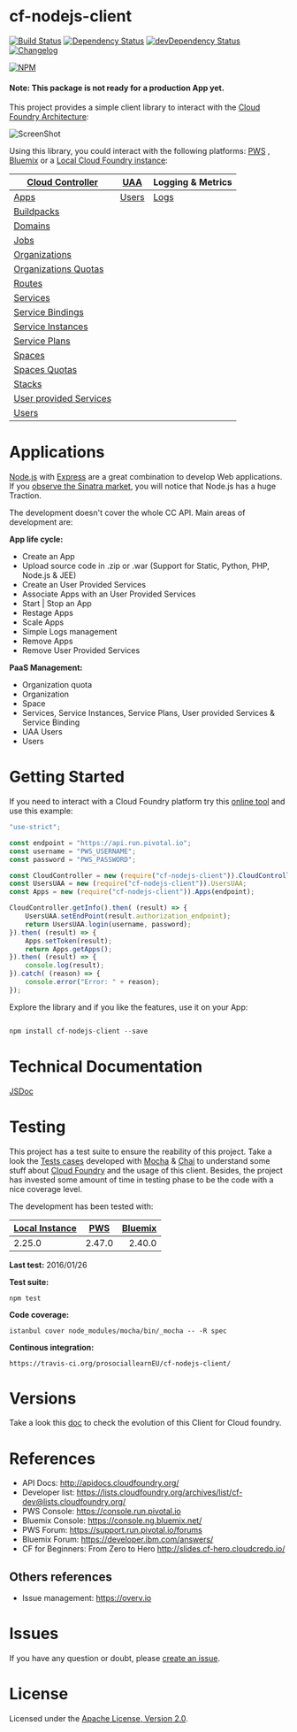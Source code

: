 # cf-nodejs-client 

[![Build Status](https://travis-ci.org/prosociallearnEU/cf-nodejs-client.svg)](https://travis-ci.org/prosociallearnEU/cf-nodejs-client) 
[![Dependency Status](https://david-dm.org/prosociallearnEU/cf-nodejs-client.svg)](https://david-dm.org/prosociallearnEU/cf-nodejs-client) 
[![devDependency Status](https://david-dm.org/prosociallearnEU/cf-nodejs-client/dev-status.svg)](https://david-dm.org/prosociallearnEU/cf-nodejs-client#info=devDependencies)
[![Changelog](https://img.shields.io/badge/see-CHANGELOG-red.svg?style=flat-square)](https://github.com/prosociallearnEU/cf-nodejs-client/blob/master/CHANGELOG.md)

[![NPM](https://nodei.co/npm/cf-nodejs-client.png?stars=true)](https://nodei.co/npm/cf-nodejs-client/)

#### Note: This package is not ready for a production App yet.

This project provides a simple client library to interact with the [Cloud Foundry Architecture](https://docs.pivotal.io/pivotalcf/concepts/architecture/):

![ScreenShot](https://raw.githubusercontent.com/prosociallearnEU/cf-nodejs-client/master/docs/cf_architecture_block.png)

Using this library, you could interact with the following platforms: [PWS](https://console.run.pivotal.io)
, [Bluemix](https://console.ng.bluemix.net/) or a [Local Cloud Foundry instance](https://github.com/yudai/cf_nise_installer):

| **[Cloud Controller](http://apidocs.cloudfoundry.org/)**  	| **[UAA](https://github.com/cloudfoundry/uaa)**   	| **Logging & Metrics** 	|
|------------------------ |-----------------------	|------------------------	|
| [Apps](https://prosociallearneu.github.io/cf-nodejs-client/docs/v0.12.0/Apps.html)                    | [Users](https://prosociallearneu.github.io/cf-nodejs-client/docs/v0.12.0/UsersUAA.html)             	    | [Logs](https://prosociallearneu.github.io/cf-nodejs-client/docs/v0.12.0/Logs.html)                   	|
| [Buildpacks](https://prosociallearneu.github.io/cf-nodejs-client/docs/v0.12.0/BuildPacks.html)              |                    	    |                       	|
| [Domains](https://prosociallearneu.github.io/cf-nodejs-client/docs/v0.12.0/Domains.html)                 |                    	    |                       	|
| [Jobs](https://prosociallearneu.github.io/cf-nodejs-client/docs/v0.12.0/Jobs.html)                    |                    	    |                       	|
| [Organizations](https://prosociallearneu.github.io/cf-nodejs-client/docs/v0.12.0/Organizations.html)           |                    	    |                       	|
| [Organizations Quotas](https://prosociallearneu.github.io/cf-nodejs-client/docs/v0.12.0/OrganizationsQuota.html)     |                    	    |                       	|
| [Routes](https://prosociallearneu.github.io/cf-nodejs-client/docs/v0.12.0/Routes.html)                  |                    	    |                       	|
| [Services](https://prosociallearneu.github.io/cf-nodejs-client/docs/v0.12.0/Services.html) | | |            
| [Service Bindings](https://prosociallearneu.github.io/cf-nodejs-client/docs/v0.12.0/ServiceBindings.html)        |                    	    |                       	|
| [Service Instances](https://prosociallearneu.github.io/cf-nodejs-client/docs/v0.12.0/ServiceInstances.html) | | |            
| [Service Plans](https://prosociallearneu.github.io/cf-nodejs-client/docs/v0.12.0/ServicePlans.html) | | |            
| [Spaces](https://prosociallearneu.github.io/cf-nodejs-client/docs/v0.12.0/Spaces.html)                  |                    	    |                       	|
| [Spaces Quotas](https://prosociallearneu.github.io/cf-nodejs-client/docs/v0.12.0/SpacesQuota.html)            |                    	    |                       	|
| [Stacks](https://prosociallearneu.github.io/cf-nodejs-client/docs/v0.12.0/Stacks.html)                  |                    	    |                       	|
| [User provided Services](https://prosociallearneu.github.io/cf-nodejs-client/docs/v0.12.0/UserProvidedServices.html)  |                    	    |                       	|
| [Users](https://prosociallearneu.github.io/cf-nodejs-client/docs/v0.12.0/Users.html)                   |                    	    |                       	|

# Applications

[Node.js](https://nodejs.org/) with [Express](http://expressjs.com/) are a great combination to develop Web applications. If you <a href="https://www.google.com/trends/explore#q=python%20flask%2C%20node%20express%2C%20golang%20pat%2C%20java%20spark%2C%20ruby%20sinatra&cmpt=q&tz=Etc%2FGMT-2" target="_blank">observe the Sinatra market</a>, you will notice that Node.js has a huge Traction.

The development doesn't cover the whole CC API. Main areas of development are:

**App life cycle:**

* Create an App
* Upload source code in .zip or .war (Support for Static, Python, PHP, Node.js & JEE)
* Create an User Provided Services
* Associate Apps with an User Provided Services
* Start | Stop an App
* Restage Apps
* Scale Apps
* Simple Logs management
* Remove Apps
* Remove User Provided Services

**PaaS Management:**

* Organization quota
* Organization
* Space
* Services, Service Instances, Service Plans, User provided Services & Service Binding
* UAA Users
* Users

# Getting Started

If you need to interact with a Cloud Foundry platform try this [online tool](https://tonicdev.com/npm/cf-nodejs-client) and use this example:

``` Javascript
"use-strict";

const endpoint = "https://api.run.pivotal.io";
const username = "PWS_USERNAME";
const password = "PWS_PASSWORD";

const CloudController = new (require("cf-nodejs-client")).CloudController(endpoint);
const UsersUAA = new (require("cf-nodejs-client")).UsersUAA;
const Apps = new (require("cf-nodejs-client")).Apps(endpoint);

CloudController.getInfo().then( (result) => {
    UsersUAA.setEndPoint(result.authorization_endpoint);
    return UsersUAA.login(username, password);
}).then( (result) => {
	Apps.setToken(result);
    return Apps.getApps();
}).then( (result) => {
    console.log(result);
}).catch( (reason) => {
    console.error("Error: " + reason);
});

```

Explore the library and if you like the features, use it on your App:

``` Javascript

npm install cf-nodejs-client --save

```

# Technical Documentation

[JSDoc](https://prosociallearneu.github.io/cf-nodejs-client/) 

# Testing

This project has a test suite to ensure the reability of this project. Take a look the [Tests cases](https://github.com/jabrena/cf-nodejs-client/tree/master/test/) developed with [Mocha](https://mochajs.org/) & [Chai](http://chaijs.com/api/bdd/) to understand some stuff about [Cloud Foundry](https://www.cloudfoundry.org/)  and the usage of this client. Besides, the project has invested some amount of time in testing phase to be the code with a nice coverage level.

The development has been tested with:

| [Local Instance](https://github.com/yudai/cf_nise_installer) | [PWS](https://console.run.pivotal.io)           | [Bluemix](https://console.ng.bluemix.net/) |
| -------------- |:-------------:| -------:|
| 2.25.0         | 2.47.0        | 2.40.0  |

**Last test:** 2016/01/26

**Test suite:**

``` shell
npm test

```

**Code coverage:**

``` shell
istanbul cover node_modules/mocha/bin/_mocha -- -R spec

```

**Continous integration:**

``` shell
https://travis-ci.org/prosociallearnEU/cf-nodejs-client/

```

# Versions

Take a look this [doc](https://github.com/prosociallearnEU/cf-nodejs-client/blob/master/CHANGELOG.md) to check the evolution of this Client for Cloud foundry.

# References

* API Docs: http://apidocs.cloudfoundry.org/
* Developer list: https://lists.cloudfoundry.org/archives/list/cf-dev@lists.cloudfoundry.org/
* PWS Console: https://console.run.pivotal.io
* Bluemix Console: https://console.ng.bluemix.net/
* PWS Forum: https://support.run.pivotal.io/forums
* Bluemix Forum: https://developer.ibm.com/answers/
* CF for Beginners: From Zero to Hero http://slides.cf-hero.cloudcredo.io/

## Others references

* Issue management: https://overv.io

# Issues

If you have any question or doubt, please [create an issue](https://github.com/prosociallearnEU/cf-nodejs-client/issues). 

# License

Licensed under the [Apache License, Version 2.0](http://www.apache.org/licenses/LICENSE-2.0).
